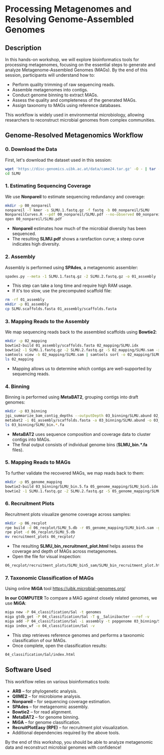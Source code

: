 # Processing Metagenomes and Resolving Genome-Assembled Genomes

## Description
In this hands-on workshop, we will explore bioinformatics tools for processing metagenomes, focusing on the essential steps to generate and analyze Metagenome-Assembled Genomes (MAGs). By the end of this session, participants will understand how to:

- Perform quality trimming of raw sequencing reads.
- Assemble metagenomes into contigs.
- Conduct genome binning to extract MAGs.
- Assess the quality and completeness of the generated MAGs.
- Assign taxonomy to MAGs using reference databases.

This workflow is widely used in environmental microbiology, allowing researchers to reconstruct microbial genomes from complex communities.

## Genome-Resolved Metagenomics Workflow

### 0. Download the Data
First, let's download the dataset used in this session:
```bash
wget 'https://disc-genomics.uibk.ac.at/data/came24.tar.gz' -O - | tar -zx
cd SLMU
```

### 1. Estimating Sequencing Coverage
We use **Nonpareil** to estimate sequencing redundancy and coverage:
```bash
mkdir -p 00_nonpareil
nonpareil -T kmer -s SLMU.1.fastq.gz -f fastq -b 00_nonpareil/SLMU
NonpareilCurves.R --pdf 00_nonpareil/SLMU.pdf --no-observed 00_nonpareil/SLMU.npo
open 00_nonpareil/SLMU.pdf
```
- **Nonpareil** estimates how much of the microbial diversity has been sequenced.
- The resulting **SLMU.pdf** shows a rarefaction curve; a steep curve indicates high diversity.

### 2. Assembly
Assembly is performed using **SPAdes**, a metagenomic assembler:
```bash
spades.py --meta -1 SLMU.1.fastq.gz -2 SLMU.2.fastq.gz -o 01_assembly
```
- This step can take a long time and require high RAM usage.
- If it's too slow, use the precomputed scaffold file:
```bash
rm -rf 01_assembly
mkdir -p 01_assembly
cp SLMU.scaffolds.fasta 01_assembly/scaffolds.fasta
```

### 3. Mapping Reads to the Assembly
We map sequencing reads back to the assembled scaffolds using **Bowtie2**:
```bash
mkdir -p 02_mapping
bowtie2-build 01_assembly/scaffolds.fasta 02_mapping/SLMU.idx
bowtie2 -1 SLMU.1.fastq.gz -2 SLMU.2.fastq.gz -S 02_mapping/SLMU.sam -x 02_mapping/SLMU.idx --no-unal
samtools view -b 02_mapping/SLMU.sam | samtools sort -o 02_mapping/SLMU.bam -
ls 02_mapping
```
- Mapping allows us to determine which contigs are well-supported by sequencing reads.

### 4. Binning
Binning is performed using **MetaBAT2**, grouping contigs into draft genomes:
```bash
mkdir -p 03_binning
jgi_summarize_bam_contig_depths --outputDepth 03_binning/SLMU.abund 02_mapping/SLMU.bam
metabat2 -i 01_assembly/scaffolds.fasta -a 03_binning/SLMU.abund -o 03_binning/SLMU_bin
ls 03_binning/SLMU_bin.*.fa
```
- **MetaBAT2** uses sequence composition and coverage data to cluster contigs into MAGs.
- The final output consists of individual genome bins (**SLMU_bin.*.fa** files).

### 5. Mapping Reads to MAGs
To further validate the recovered MAGs, we map reads back to them:
```bash
mkdir -p 05_genome_mapping
bowtie2-build 03_binning/SLMU_bin.5.fa 05_genome_mapping/SLMU_bin5.idx
bowtie2 -1 SLMU.1.fastq.gz -2 SLMU.2.fastq.gz -S 05_genome_mapping/SLMU_bin5.sam -x 05_genome_mapping/SLMU_bin5.idx --no-unal
```

### 6. Recruitment Plots
Recruitment plots visualize genome coverage across samples:
```bash
mkdir -p 06_recplot
rpe build -d 06_recplot/SLMU_5.db -r 05_genome_mapping/SLMU_bin5.sam -g 03_binning/SLMU_bin.5.fa --mag
rpe plot -d 06_recplot/SLMU_5.db
mv recruitment_plots 06_recplot/
```
- The resulting **SLMU_bin_recruitment_plot.html** helps assess the coverage and depth of MAGs across metagenomes.
- Open the file for visual inspection:
```bash
06_recplot/recruitment_plots/SLMU_bin5_sam/SLMU_bin_recruitment_plot.html
```
### 7. Taxonomic Classification of MAGs

Using online **MiGA** tool
https://uibk.microbial-genomes.org/


**In our COMPUTER**
To compare a MAG against closely related genomes, we use **MiGA**:
```bash
miga new -P 04_classification/Sal -t genomes
miga gtdb_get -P 04_classification/Sal -T g__Salinibacter --ref -v
miga add -P 04_classification/Sal -i assembly -t popgenome 03_binning/SLMU_bin.*.fa
miga index_wf -o 04_classification/Sal -v
```
- This step retrieves reference genomes and performs a taxonomic classification of our MAGs.
- Once complete, open the classification results:
```bash
04_classification/Sal/index.html
```

## Software Used
This workflow relies on various bioinformatics tools:
- **ARB** – for phylogenetic analysis.
- **QIIME2** – for microbiome analysis.
- **Nonpareil** – for sequencing coverage estimation.
- **SPAdes** – for metagenomic assembly.
- **Bowtie2** – for read alignment.
- **MetaBAT2** – for genome binning.
- **MiGA** – for genome classification.
- **RecruitPlotEasy (RPE)** – for recruitment plot visualization.
- Additional dependencies required by the above tools.

By the end of this workshop, you should be able to analyze metagenomic data and reconstruct microbial genomes with confidence!

